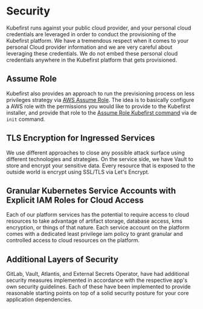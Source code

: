# Security

Kubefirst runs against your public cloud provider, and your personal cloud credentials are leveraged in order to conduct the provisioning
of the Kubefirst platform. We have a tremendous respect when it comes to your personal Cloud provider information and we are very careful about 
leveraging these credentials. We do not embed these personal cloud credentials anywhere in the Kubefirst platform that gets provisioned.

## Assume Role
Kubefirst also provides an approach to run the previsioning process on less privileges strategy via 
[AWS Assume Role](https://docs.aws.amazon.com/STS/latest/APIReference/API_AssumeRole.html). The idea is to basically 
configure a AWS role with the permissions you would like to provide to the Kubefirst installer, and provide that role to
the [Assume Role Kubefirst command](../tooling/kubefirst-cli.md) via de `init` command.

## TLS Encryption for Ingressed Services
We use different approaches to close any possible attack surface using different technologies and strategies. On the 
service side, we have Vault to store and encrypt your sensitive data. Every resource that is exposed to the outside 
world is encrypt using SSL/TLS via Let's Encrypt.

## Granular Kubernetes Service Accounts with Explicit IAM Roles for Cloud Access
Each of our platform services has the potential to require access to cloud resources to take advantage of artifact storage, database access, 
kms encryption, or things of that nature. Each service account on the platform comes with a dedicated least privilege iam policy to grant
granular and controlled access to cloud resources on the platform.

## Additional Layers of Security
GitLab, Vault, Atlantis, and External Secrets Operator, have had additional security measures implemented in accordance with the respective app's own security guidelines. Each of these have been implemented to provide reasonable starting points on top of a solid security posture for your core application dependencies.